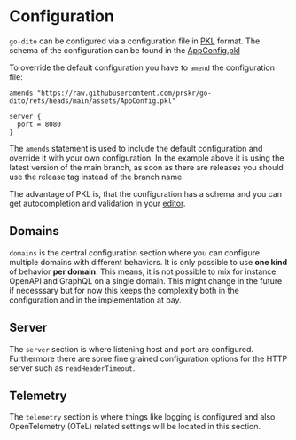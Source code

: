 # Configuration

`go-dito` can be configured via a configuration file in [PKL](https://pkl-lang.org/) format.
The schema of the configuration can be found in the [AppConfig.pkl](https://github.com/prskr/go-dito/blob/main/assets/AppConfig.pkl)

To override the default configuration you have to `amend` the configuration file:

```pkl
amends "https://raw.githubusercontent.com/prskr/go-dito/refs/heads/main/assets/AppConfig.pkl"

server {
  port = 8080
}
```

The `amends` statement is used to include the default configuration and override it with your own configuration.
In the example above it is using the latest version of the main branch, as soon as there are releases you should use the release tag instead of the branch name.

The advantage of PKL is, that the configuration has a schema and you can get autocompletion and validation in your [editor](https://pkl-lang.org/main/current/tools.html).

## Domains

`domains` is the central configuration section where you can configure multiple domains with different behaviors.
It is only possible to use **one kind** of behavior **per domain**.
This means, it is not possible to mix for instance OpenAPI and GraphQL on a single domain.
This might change in the future if necesssary but for now this keeps the complexity both in the configuration and in the implementation at bay.

## Server

The `server` section is where listening host and port are configured.
Furthermore there are some fine grained configuration options for the HTTP server such as `readHeaderTimeout`.

## Telemetry

The `telemetry` section is where things like logging is configured and also OpenTelemetry (OTeL) related settings will be located in this section.
